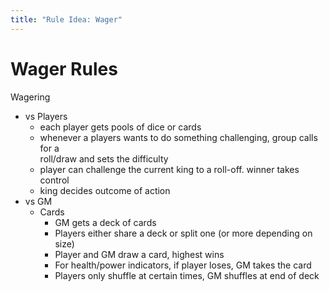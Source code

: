```yaml
---
title: "Rule Idea: Wager"
---
```


# Wager Rules

Wagering

* vs Players
  * each player gets pools of dice or cards
  * whenever a players wants to do something challenging, group calls for a \
    roll/draw and sets the difficulty
  * player can challenge the current king to a roll-off. winner takes control
  * king decides outcome of action
* vs GM
  * Cards
    * GM gets a deck of cards
    * Players either share a deck or split one (or more depending on size)
    * Player and GM draw a card, highest wins
    * For health/power indicators, if player loses, GM takes the card
    * Players only shuffle at certain times, GM shuffles at end of deck
